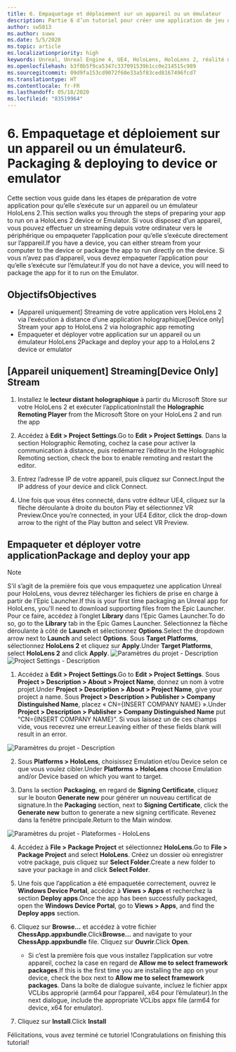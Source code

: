 ```yaml
---
title: 6. Empaquetage et déploiement sur un appareil ou un émulateur
description: Partie 6 d’un tutoriel pour créer une application de jeu d’échecs simple avec Unreal Engine 4 et le plug-in UX Tools du Mixed Reality Toolkit
author: sw5813
ms.author: suwu
ms.date: 5/5/2020
ms.topic: article
ms.localizationpriority: high
keywords: Unreal, Unreal Engine 4, UE4, HoloLens, HoloLens 2, réalité mixte, tutoriel, bien démarrer, mrtk, uxt, UX Tools, documentation
ms.openlocfilehash: b3f0b5f9ca5347c337091539b1cc0e214515c989
ms.sourcegitcommit: 09d9fa153cd9072f60e33a5f83ced8167496fcd7
ms.translationtype: HT
ms.contentlocale: fr-FR
ms.lasthandoff: 05/18/2020
ms.locfileid: "83519964"
---
```

# <a name="6-packaging--deploying-to-device-or-emulator"></a><span data-ttu-id="63044-104">6. Empaquetage et déploiement sur un appareil ou un émulateur</span><span class="sxs-lookup"><span data-stu-id="63044-104">6. Packaging & deploying to device or emulator</span></span>

<span data-ttu-id="63044-105">Cette section vous guide dans les étapes de préparation de votre application pour qu’elle s’exécute sur un appareil ou un émulateur HoloLens 2.</span><span class="sxs-lookup"><span data-stu-id="63044-105">This section walks you through the steps of preparing your app to run on a HoloLens 2 device or Emulator.</span></span> <span data-ttu-id="63044-106">Si vous disposez d’un appareil, vous pouvez effectuer un streaming depuis votre ordinateur vers le périphérique ou empaqueter l’application pour qu’elle s’exécute directement sur l’appareil.</span><span class="sxs-lookup"><span data-stu-id="63044-106">If you have a device, you can either stream from your computer to the device or package the app to run directly on the device.</span></span> <span data-ttu-id="63044-107">Si vous n’avez pas d’appareil, vous devez empaqueter l’application pour qu’elle s’exécute sur l’émulateur.</span><span class="sxs-lookup"><span data-stu-id="63044-107">If you do not have a device, you will need to package the app for it to run on the Emulator.</span></span> 

## <a name="objectives"></a><span data-ttu-id="63044-108">Objectifs</span><span class="sxs-lookup"><span data-stu-id="63044-108">Objectives</span></span>

* <span data-ttu-id="63044-109">[Appareil uniquement] Streaming de votre application vers HoloLens 2 via l’exécution à distance d’une application holographique</span><span class="sxs-lookup"><span data-stu-id="63044-109">[Device only] Stream your app to HoloLens 2 via holographic app remoting</span></span>
* <span data-ttu-id="63044-110">Empaqueter et déployer votre application sur un appareil ou un émulateur HoloLens 2</span><span class="sxs-lookup"><span data-stu-id="63044-110">Package and deploy your app to a HoloLens 2 device or emulator</span></span>

## <a name="device-only-stream"></a><span data-ttu-id="63044-111">[Appareil uniquement] Streaming</span><span class="sxs-lookup"><span data-stu-id="63044-111">[Device Only] Stream</span></span>

1.  <span data-ttu-id="63044-112">Installez le **lecteur distant holographique** à partir du Microsoft Store sur votre HoloLens 2 et exécuter l’application</span><span class="sxs-lookup"><span data-stu-id="63044-112">Install the **Holographic Remoting Player** from the Microsoft Store on your HoloLens 2 and run the app</span></span>

2.  <span data-ttu-id="63044-113">Accédez à **Edit > Project Settings**.</span><span class="sxs-lookup"><span data-stu-id="63044-113">Go to **Edit > Project Settings**.</span></span> <span data-ttu-id="63044-114">Dans la section Holographic Remoting, cochez la case pour activer la communication à distance, puis redémarrez l’éditeur.</span><span class="sxs-lookup"><span data-stu-id="63044-114">In the Holographic Remoting section, check the box to enable remoting and restart the editor.</span></span>

3.  <span data-ttu-id="63044-115">Entrez l’adresse IP de votre appareil, puis cliquez sur Connect.</span><span class="sxs-lookup"><span data-stu-id="63044-115">Input the IP address of your device and click Connect.</span></span>

4.  <span data-ttu-id="63044-116">Une fois que vous êtes connecté, dans votre éditeur UE4, cliquez sur la flèche déroulante à droite du bouton Play et sélectionnez VR Preview.</span><span class="sxs-lookup"><span data-stu-id="63044-116">Once you’re connected, in your UE4 Editor, click the drop-down arrow to the right of the Play button and select VR Preview.</span></span>

## <a name="package-and-deploy-your-app"></a><span data-ttu-id="63044-117">Empaqueter et déployer votre application</span><span class="sxs-lookup"><span data-stu-id="63044-117">Package and deploy your app</span></span> 

>[!NOTE]
><span data-ttu-id="63044-118">S’il s’agit de la première fois que vous empaquetez une application Unreal pour HoloLens, vous devrez télécharger les fichiers de prise en charge à partir de l’Epic Launcher.</span><span class="sxs-lookup"><span data-stu-id="63044-118">If this is your first time packaging an Unreal app for HoloLens, you'll need to download supporting files from the Epic Launcher.</span></span> <span data-ttu-id="63044-119">Pour ce faire, accédez à l’onglet **Library** dans l’Epic Games Launcher.</span><span class="sxs-lookup"><span data-stu-id="63044-119">To do so, go to the **Library** tab in the Epic Games Launcher.</span></span> <span data-ttu-id="63044-120">Sélectionnez la flèche déroulante à côté de **Launch** et sélectionnez **Options**.</span><span class="sxs-lookup"><span data-stu-id="63044-120">Select the dropdown arrow next to **Launch** and select **Options**.</span></span> <span data-ttu-id="63044-121">Sous **Target Platforms**, sélectionnez **HoloLens 2** et cliquez sur **Apply**.</span><span class="sxs-lookup"><span data-stu-id="63044-121">Under **Target Platforms**, select **HoloLens 2** and click **Apply**.</span></span> 
><span data-ttu-id="63044-122">![Paramètres du projet - Description](images/unreal-uxt/6-installationoptions.PNG)</span><span class="sxs-lookup"><span data-stu-id="63044-122">![Project Settings - Description](images/unreal-uxt/6-installationoptions.PNG)</span></span>

1.  <span data-ttu-id="63044-123">Accédez à **Edit > Project Settings**.</span><span class="sxs-lookup"><span data-stu-id="63044-123">Go to **Edit > Project Settings**.</span></span> <span data-ttu-id="63044-124">Sous **Project > Description > About > Project Name**, donnez un nom à votre projet.</span><span class="sxs-lookup"><span data-stu-id="63044-124">Under **Project > Description > About > Project Name**, give your project a name.</span></span> <span data-ttu-id="63044-125">Sous **Project > Description > Publisher > Company Distinguished Name**, placez « CN={INSERT COMPANY NAME} ».</span><span class="sxs-lookup"><span data-stu-id="63044-125">Under **Project > Description > Publisher > Company Distinguished Name** put “CN={INSERT COMPANY NAME}”.</span></span> <span data-ttu-id="63044-126">Si vous laissez un de ces champs vide, vous recevrez une erreur.</span><span class="sxs-lookup"><span data-stu-id="63044-126">Leaving either of these fields blank will result in an error.</span></span> 

![Paramètres du projet - Description](images/unreal-uxt/6-cn.PNG)

2.  <span data-ttu-id="63044-128">Sous **Platforms > HoloLens**, choisissez Emulation et/ou Device selon ce que vous voulez cibler.</span><span class="sxs-lookup"><span data-stu-id="63044-128">Under **Platforms > HoloLens** choose Emulation and/or Device based on which you want to target.</span></span>

3.  <span data-ttu-id="63044-129">Dans la section **Packaging**, en regard de **Signing Certificate**, cliquez sur le bouton **Generate new** pour générer un nouveau certificat de signature.</span><span class="sxs-lookup"><span data-stu-id="63044-129">In the **Packaging** section, next to **Signing Certificate**, click the **Generate new** button to generate a new signing certificate.</span></span> <span data-ttu-id="63044-130">Revenez dans la fenêtre principale.</span><span class="sxs-lookup"><span data-stu-id="63044-130">Return to the Main window.</span></span>

![Paramètres du projet - Plateformes - HoloLens](images/unreal-uxt/6-packaging.PNG)

4.  <span data-ttu-id="63044-132">Accédez à **File > Package Project** et sélectionnez **HoloLens**.</span><span class="sxs-lookup"><span data-stu-id="63044-132">Go to **File > Package Project** and select **HoloLens**.</span></span> <span data-ttu-id="63044-133">Créez un dossier où enregistrer votre package, puis cliquez sur **Select Folder**.</span><span class="sxs-lookup"><span data-stu-id="63044-133">Create a new folder to save your package in and click **Select Folder**.</span></span> 

5.  <span data-ttu-id="63044-134">Une fois que l’application a été empaquetée correctement, ouvrez le **Windows Device Portal**, accédez à **Views > Apps** et recherchez la section **Deploy apps**.</span><span class="sxs-lookup"><span data-stu-id="63044-134">Once the app has been successfully packaged, open the **Windows Device Portal**, go to **Views > Apps**, and find the **Deploy apps** section.</span></span>

6.  <span data-ttu-id="63044-135">Cliquez sur **Browse...** et accédez à votre fichier **ChessApp.appxbundle**.</span><span class="sxs-lookup"><span data-stu-id="63044-135">Click**Browse...** and navigate to your **ChessApp.appxbundle** file.</span></span> <span data-ttu-id="63044-136">Cliquez sur **Ouvrir**.</span><span class="sxs-lookup"><span data-stu-id="63044-136">Click **Open**.</span></span> 

    * <span data-ttu-id="63044-137">Si c’est la première fois que vous installez l’application sur votre appareil, cochez la case en regard de **Allow me to select framework packages**.</span><span class="sxs-lookup"><span data-stu-id="63044-137">If this is the first time you are installing the app on your device, check the box next to **Allow me to select framework packages**.</span></span> <span data-ttu-id="63044-138">Dans la boîte de dialogue suivante, incluez le fichier appx VCLibs approprié (arm64 pour l’appareil, x64 pour l’émulateur).</span><span class="sxs-lookup"><span data-stu-id="63044-138">In the next dialogue, include the appropriate VCLibs appx file (arm64 for device, x64 for emulator).</span></span> 

7.  <span data-ttu-id="63044-139">Cliquez sur **Install**.</span><span class="sxs-lookup"><span data-stu-id="63044-139">Click **Install**</span></span>

<span data-ttu-id="63044-140">Félicitations, vous avez terminé ce tutoriel !</span><span class="sxs-lookup"><span data-stu-id="63044-140">Congratulations on finishing this tutorial!</span></span>  